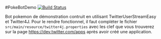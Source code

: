 #PokeBotDemo
[![Build Status](https://travis-ci.org/slydevis/PokeBotDemo.png)](https://travis-ci.org/slydevis/PokeBotDemo)

Bot pokemon de démonstration contruit en utilisant TwitterUserStreamEasy et Twitter4J. Pour le rendre fonctionnel,
il faut compléter le fichier `src/main/resource/twitter4j.properties` avec les clef que vous trouverez sur la page
https://dev.twitter.com/apps après avoir créé une application.
